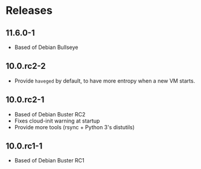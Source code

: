 # Releases

## 11.6.0-1

* Based of Debian Bullseye

## 10.0.rc2-2

* Provide `haveged` by default, to have more entropy when a new VM starts.


## 10.0.rc2-1

* Based of Debian Buster RC2
* Fixes cloud-init warning at startup
* Provide more tools (rsync + Python 3's distutils)


## 10.0.rc1-1

* Based of Debian Buster RC1
